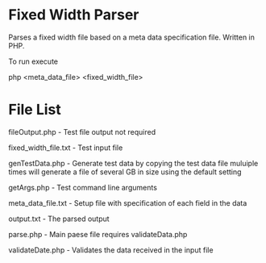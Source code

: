 # Fixed Width Parser

Parses a fixed width file based on a meta data specification file. Written in PHP.

To run execute

php <meta_data_file> <fixed_width_file> <output file>

# File List

fileOutput.php - Test file output not required

fixed_width_file.txt - Test input file

genTestData.php - Generate test data by copying the test data file muluiple times will generate a file of several GB in size using the default setting

getArgs.php - Test command line arguments

meta_data_file.txt - Setup file with specification of each field in the data

output.txt - The parsed output

parse.php - Main paese file requires validateData.php

validateDate.php - Validates the data received in the input file

